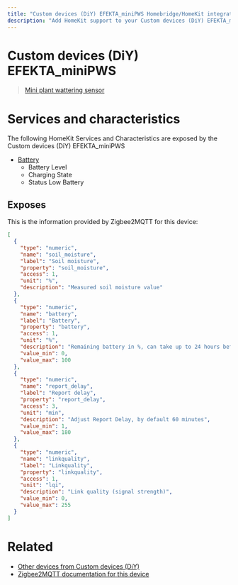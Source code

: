 ```yaml
---
title: "Custom devices (DiY) EFEKTA_miniPWS Homebridge/HomeKit integration"
description: "Add HomeKit support to your Custom devices (DiY) EFEKTA_miniPWS, using Homebridge, Zigbee2MQTT and homebridge-z2m."
---
```

<!---
This file has been GENERATED using src/docgen/docgen.ts
DO NOT EDIT THIS FILE MANUALLY!
-->
# Custom devices (DiY) EFEKTA_miniPWS
> [Mini plant wattering sensor](http://efektalab.com/miniPWS)


# Services and characteristics
The following HomeKit Services and Characteristics are exposed by
the Custom devices (DiY) EFEKTA_miniPWS

* [Battery](../../battery.md)
  * Battery Level
  * Charging State
  * Status Low Battery



## Exposes

This is the information provided by Zigbee2MQTT for this device:

```json
[
  {
    "type": "numeric",
    "name": "soil_moisture",
    "label": "Soil moisture",
    "property": "soil_moisture",
    "access": 1,
    "unit": "%",
    "description": "Measured soil moisture value"
  },
  {
    "type": "numeric",
    "name": "battery",
    "label": "Battery",
    "property": "battery",
    "access": 1,
    "unit": "%",
    "description": "Remaining battery in %, can take up to 24 hours before reported.",
    "value_min": 0,
    "value_max": 100
  },
  {
    "type": "numeric",
    "name": "report_delay",
    "label": "Report delay",
    "property": "report_delay",
    "access": 3,
    "unit": "min",
    "description": "Adjust Report Delay, by default 60 minutes",
    "value_min": 1,
    "value_max": 180
  },
  {
    "type": "numeric",
    "name": "linkquality",
    "label": "Linkquality",
    "property": "linkquality",
    "access": 1,
    "unit": "lqi",
    "description": "Link quality (signal strength)",
    "value_min": 0,
    "value_max": 255
  }
]
```

# Related
* [Other devices from Custom devices (DiY)](../index.md#custom_devices_diy)
* [Zigbee2MQTT documentation for this device](https://www.zigbee2mqtt.io/devices/EFEKTA_miniPWS.html)
